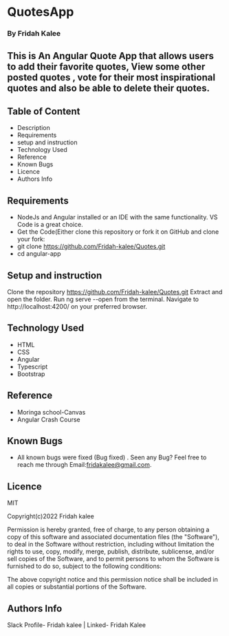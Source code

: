 # QuotesApp
### By Fridah Kalee
## This is An Angular Quote App that allows users to add their favorite quotes, View some other posted quotes , vote for their most inspirational quotes and also be able to delete their quotes.
## Table of Content
* Description
* Requirements
* setup and instruction
* Technology Used
* Reference
* Known Bugs
* Licence
* Authors Info

## Requirements

* NodeJs and Angular installed or an IDE with the same functionality. VS Code is a great choice.
* Get the Code(Either clone this repository or fork it on GitHub and clone your fork:
* git clone https://github.com/Fridah-kalee/Quotes.git
* cd angular-app
## Setup and instruction
Clone the repository https://github.com/Fridah-kalee/Quotes.git
Extract and open the folder.
Run ng serve --open from the terminal.
Navigate to http://localhost:4200/ on your preferred browser.


## Technology Used
* HTML
* CSS 
* Angular 
* Typescript
* Bootstrap

## Reference
* Moringa school-Canvas
* Angular Crash Course

## Known Bugs
* All known bugs were fixed (Bug fixed) . Seen any Bug? Feel free to reach me through Email:fridakalee@gmail.com.
## Licence
MIT 

Copyright(c)2022 Fridah kalee

Permission is hereby granted, free of charge, to any person obtaining a copy of this software and associated documentation files (the "Software"), to deal in the Software without restriction, including without limitation the rights to use, copy, modify, merge, publish, distribute, sublicense, and/or sell copies of the Software, and to permit persons to whom the Software is furnished to do so, subject to the following conditions:

The above copyright notice and this permission notice shall be included in all copies or substantial portions of the Software.

## Authors Info
Slack Profile- Fridah kalee | Linked- Fridah Kalee 